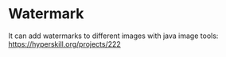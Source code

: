 # Watermark
It can add watermarks to different images with java image tools: https://hyperskill.org/projects/222
